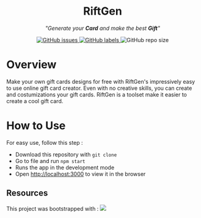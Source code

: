 <h1  align="center">
RiftGen
</h1>
<p align="center">
	<i>"Generate your <strong>Card</strong> and make the best <strong>Gift</strong>"</i>
</p>

<p align="center">
  <a href="https://github.com/adavijit/RiftGen/issues">
    <img src="https://img.shields.io/github/issues/adavijit/RiftGen" alt="GitHub issues" />
  </a>
  <a href="https://github.com/adavijit/RiftGen/issues?q=is%3Aissue+is%3Aopen+label%3A%22help+wanted%22">
    <img src="https://img.shields.io/github/labels/adavijit/RiftGen/help%20wanted" alt="GitHub labels" />
  </a>
    <img alt="GitHub repo size" src="https://img.shields.io/github/repo-size/adavijit/RiftGen">
</p>

# Overview

Make your own gift cards designs for free with RiftGen's impressively easy to use online gift card creator. Even with no creative skills, you can create and costumizations your gift cards. RiftGen is a toolset make it easier to create a cool gift card.

# How to Use

For easy use, follow this step :

- Download this repository with `git clone`
- Go to file and run `npm start`
- Runs the app in the development mode
- Open <a href="http://localhost:3000">http://localhost:3000<a/> to view it in the browser

## Resources

This project was bootstrapped with :
<a href="https://github.com/facebook/create-react-app">
<img src="https://github.com/adavijit/RiftGen/blob/master/public/logo192.png" />
</a>
